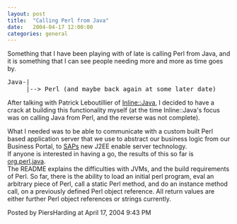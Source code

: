 ```yaml
---
layout: post
title:  "Calling Perl from Java"
date:   2004-04-17 12:00:00
categories: general
---
```



Something that I have been playing with of late is calling Perl from
Java, and it is something that I can see people needing more and more as
time goes by.<br/>
<pre>
Java-|
     |--> Perl (and maybe back again at some later date)
</pre>
After talking with Patrick Leboutillier of <a
href='http://search.cpan.org/search?query=Inline%3A%3AJava'>Inline::Java</a>, I decided to
have a crack at building this functionality myself (at the time
Inline::Java&apos;s focus was on calling Java from Perl, and the reverse was
not complete).<br/>

What I needed was to be able to communicate with a custom built Perl
based application server that we use to abstract our business logic from
our Business Portal, to <a href='http://www.sap.com'>SAPs</a> new J2EE
 enable server technology.
<br/>
If anyone is interested in having a go, the results of this so far is <a
href='/download/javaperl.0.1.tar.gz'>org.perl.java</a>.<br/>
The README explains the difficulties with JVMs, and the build
requirements of Perl.  So far, there is the ability to load an initial
perl program, eval an arbitrary piece of Perl, call a static Perl
method, and do an instance method call, on a previously defined Perl
object reference.  All return values are either further Perl object
references or strings currently.

<div id="a000019more"><div id="more">

</div></div>

<p class="posted">Posted by PiersHarding at April 17, 2004  9:43 PM</p>






